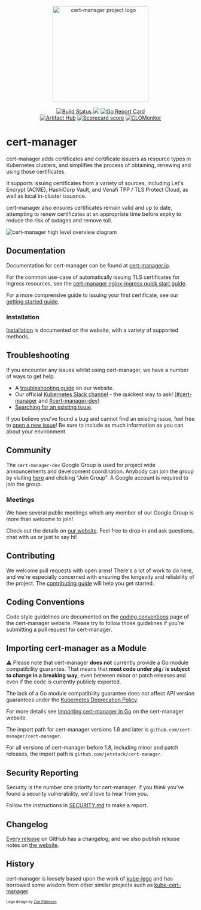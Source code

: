 
<p align="center">
  <img src="./logo/logo-small.png" height="256" width="256" alt="cert-manager project logo" />
</p>
<!-- note that the cert-manager logo in this repo is referred to in other README files in the cert-manager org
     as well as in Helm charts, etc.
     if you change its location or name, you'll need to update several other repos too! -->

<p align="center"><a href="https://prow.build-infra.jetstack.net/?job=ci-cert-manager-bazel">
<!-- prow build badge, godoc, and go report card-->
<img alt="Build Status" src="https://prow.build-infra.jetstack.net/badge.svg?jobs=ci-cert-manager-bazel">
</a>
<a href="https://godoc.org/github.com/cert-manager/cert-manager"><img src="https://godoc.org/github.com/cert-manager/cert-manager?status.svg"></a>
<a href="https://goreportcard.com/report/github.com/cert-manager/cert-manager"><img alt="Go Report Card" src="https://goreportcard.com/badge/github.com/cert-manager/cert-manager" /></a>
<br />
<a href="https://artifacthub.io/packages/search?repo=cert-manager"><img alt="Artifact Hub" src="https://img.shields.io/endpoint?url=https://artifacthub.io/badge/repository/cert-manager" /></a>
<a href="https://api.securityscorecards.dev/projects/github.com/cert-manager/cert-manager"><img src="https://api.securityscorecards.dev/projects/github.com/cert-manager/cert-manager/badge" alt="Scorecard score"/></a>
<a href="https://clomonitor.io/projects/cncf/cert-manager"><img src="https://img.shields.io/endpoint?url=https://clomonitor.io/api/projects/cncf/cert-manager/badge" alt="CLOMonitor"/></a>
</p>

# cert-manager

cert-manager adds certificates and certificate issuers as resource types in Kubernetes clusters, and simplifies the process of obtaining, renewing and using those certificates.

It supports issuing certificates from a variety of sources, including Let's Encrypt (ACME), HashiCorp Vault, and Venafi TPP / TLS Protect Cloud, as well as local in-cluster issuance.

cert-manager also ensures certificates remain valid and up to date, attempting to renew certificates at an appropriate time before expiry to reduce the risk of outages and remove toil.

![cert-manager high level overview diagram](https://cert-manager.io/images/high-level-overview.svg)

## Documentation

Documentation for cert-manager can be found at [cert-manager.io](https://cert-manager.io/docs/).

For the common use-case of automatically issuing TLS certificates for
Ingress resources, see the [cert-manager nginx-ingress quick start guide](https://cert-manager.io/docs/tutorials/acme/nginx-ingress/).

For a more comprensive guide to issuing your first certificate, see our [getting started guide](https://cert-manager.io/docs/getting-started/).

### Installation

[Installation](https://cert-manager.io/docs/installation/) is documented on the website, with a variety of supported methods.

## Troubleshooting

If you encounter any issues whilst using cert-manager, we have a number of ways to get help:

- A [troubleshooting guide](https://cert-manager.io/docs/faq/troubleshooting/) on our website.
- Our official [Kubernetes Slack channel](https://cert-manager.io/docs/contributing/#slack) - the quickest way to ask! ([#cert-manager](https://kubernetes.slack.com/messages/cert-manager) and [#cert-manager-dev](https://kubernetes.slack.com/messages/cert-manager-dev))
- [Searching for an existing issue](https://github.com/cert-manager/cert-manager/issues).

If you believe you've found a bug and cannot find an existing issue, feel free to [open a new issue](https://github.com/cert-manager/cert-manager/issues)!
Be sure to include as much information as you can about your environment.

## Community

The `cert-manager-dev` Google Group is used for project wide announcements and development coordination.
Anybody can join the group by visiting [here](https://groups.google.com/forum/#!forum/cert-manager-dev)
and clicking "Join Group". A Google account is required to join the group.

### Meetings

We have several public meetings which any member of our Google Group is more than welcome to join!

Check out the details on [our website](https://cert-manager.io/docs/contributing/#meetings). Feel
free to drop in and ask questions, chat with us or just to say hi!

## Contributing

We welcome pull requests with open arms! There's a lot of work to do here, and
we're especially concerned with ensuring the longevity and reliability of the
project. The [contributing guide](https://cert-manager.io/docs/contributing/)
will help you get started.

## Coding Conventions

Code style guidelines are documented on the [coding conventions](https://cert-manager.io/docs/contributing/coding-conventions/) page
of the cert-manager website. Please try to follow those guidelines if you're submitting a pull request for cert-manager.

## Importing cert-manager as a Module

⚠️ Please note that cert-manager **does not** currently provide a Go module compatibility guarantee. That means that
**most code under `pkg/` is subject to change in a breaking way**, even between minor or patch releases and even if
the code is currently publicly exported.

The lack of a Go module compatibility guarantee does not affect API version guarantees
under the [Kubernetes Deprecation Policy](https://kubernetes.io/docs/reference/using-api/deprecation-policy/).

For more details see [Importing cert-manager in Go](https://cert-manager.io/docs/contributing/importing/) on the
cert-manager website.

The import path for cert-manager versions 1.8 and later is `github.com/cert-manager/cert-manager`.

For all versions of cert-manager before 1.8, including minor and patch releases, the import path is `github.com/jetstack/cert-manager`.

## Security Reporting

Security is the number one priority for cert-manager. If you think you've found a security vulnerability, we'd love to hear from you.

Follow the instructions in [SECURITY.md](./SECURITY.md) to make a report.

## Changelog

[Every release](https://github.com/cert-manager/cert-manager/releases) on GitHub has a changelog,
and we also publish release notes on [the website](https://cert-manager.io/docs/release-notes/).

## History

cert-manager is loosely based upon the work of [kube-lego](https://github.com/jetstack/kube-lego)
and has borrowed some wisdom from other similar projects such as [kube-cert-manager](https://github.com/PalmStoneGames/kube-cert-manager).


<sub><sup>Logo design by [Zoe Paterson](https://zoepatersonmedia.com)</sup></sub>
